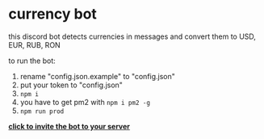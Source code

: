 # currency bot
this discord bot detects currencies in messages and convert them to USD, EUR, RUB, RON

to run the bot:
1. rename "config.json.example" to "config.json"
2. put your token to "config.json"
3. `npm i`
4. you have to get pm2 with `npm i pm2 -g` 
5. `npm run prod`

**[click to invite the bot to your server](https://discord.com/api/oauth2/authorize?client_id=972628112569413663&permissions=517543938112&scope=applications.commands%20bot)**